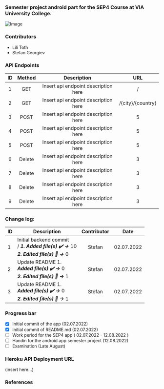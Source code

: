 ### Semester project android part for the SEP4 Course at VIA University College. 
![Image](https://upload.wikimedia.org/wikipedia/commons/5/5d/VIA_UC_logo.png)

### Contributors
- Lili Toth
- Stefan Georgiev

### API Endpoints

| ID | Method | Description   | URL  |
| :--: | :-------:  |:-------------:| :--------:|
| 1  | GET | Insert api endpoint description here |   /     |
| 2  | GET | Insert api endpoint description here  |   /{city}/{country}|
| 3  | POST | Insert api endpoint description here |    5     |
| 4  | POST | Insert api endpoint description here |    5     |
| 5  | POST | Insert api endpoint description here|    5     |
| 6  | Delete | Insert api endpoint description here|    3     |
| 7  | Delete | Insert api endpoint description here|    3     |
| 8  | Delete | Insert api endpoint description here|    3     |
| 9  | Delete | Insert api endpoint description here|    3     |

### Change log:
| ID| Description | Contributor | Date | 
| - |-----------|:-----------:|:----:| 
| 1 |Initial backend commit <br>/ ***1. Added file(s) ✔️ ->*** 10 <br/> ***2. Edited file(s) 📝 ->*** 0 | Stefan | 02.07.2022 |  
| 2 |Update README 1. <br/> ***Added file(s) ✔️ ->*** 0 <br/> ***2. Edited file(s) 📝 ->*** 1 | Stefan | 02.07.2022|
| 3 |Update README 1. <br/> ***Added file(s) ✔️ ->*** 0 <br/> ***2. Edited file(s) 📝 ->*** 1 | Stefan | 02.07.2022|

### Progress bar
- [x] Initial commit of the app (02.07.2022)
- [x] Initial commit of README.md (02.07.2022)
- [ ] Work period for the SEP4 app ( 02.07.2022 - 12.08.2022 )
- [ ] Handin for the android app semester project (12.08.2022)
- [ ] Examination (Late August)

### Heroku API Deployment URL
(insert here...)

### References
